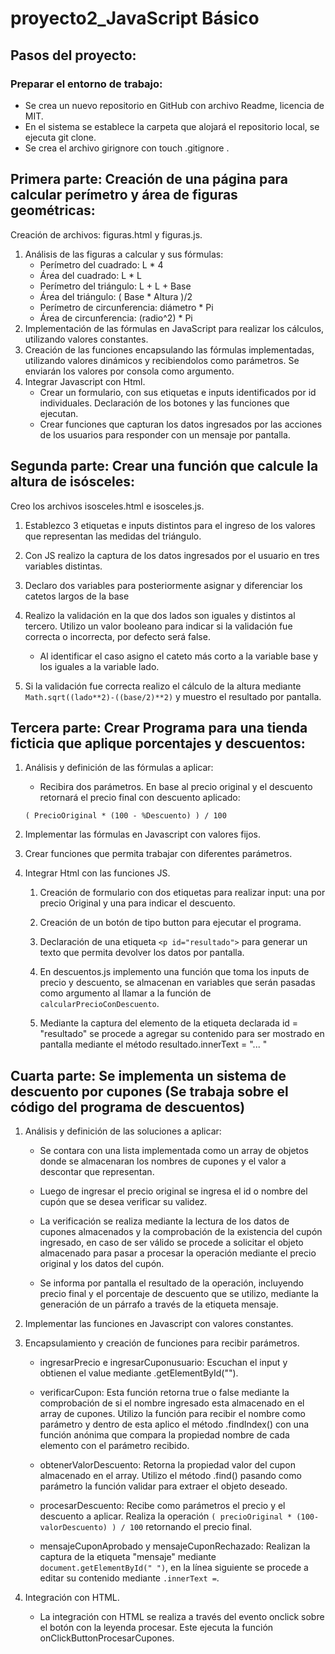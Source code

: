 # proyecto2_JavaScript Básico

## Pasos del proyecto:

### Preparar el entorno de trabajo:
+ Se crea un nuevo repositorio en GitHub con archivo Readme, licencia de MIT.  
+ En el sistema se establece la carpeta que alojará el repositorio local, se ejecuta git clone.
+ Se crea el archivo girignore con touch .gitignore .

## Primera parte: Creación de una página para calcular perímetro y área de figuras geométricas:
Creación de archivos: figuras.html y figuras.js.

1. Análisis de las figuras a calcular y sus fórmulas:
    + Perímetro del cuadrado: L * 4
    + Área del cuadrado: L * L
    + Perímetro del triángulo: L + L + Base
    + Área del triángulo: ( Base * Altura )/2
    + Perímetro de circunferencia: diámetro * Pi
    + Área de circunferencia: (radio^2) * Pi
2. Implementación de las fórmulas en JavaScript para realizar los cálculos, utilizando valores constantes.
3. Creación de las funciones encapsulando las fórmulas implementadas, utilizando valores dinámicos y recibiendolos como parámetros. 
Se enviarán los valores por consola como argumento.
4. Integrar Javascript con Html.
    + Crear un formulario, con sus etiquetas e inputs identificados por id individuales. Declaración de los botones y las funciones que ejecutan.
    + Crear funciones que capturan los datos ingresados por las acciones de los usuarios para responder con un mensaje por pantalla.

## Segunda parte: Crear una función que calcule la altura de isósceles:
Creo los archivos isosceles.html e isosceles.js.

1. Establezco 3 etiquetas e inputs distintos para el ingreso de los valores que representan las medidas del triángulo.

2. Con JS realizo la captura de los datos ingresados por el usuario en tres variables distintas.

3. Declaro dos variables para posteriormente asignar y diferenciar los catetos largos de la base

4. Realizo la validación en la que dos lados son iguales y distintos al tercero. Utilizo un valor booleano para indicar si la validación fue correcta o incorrecta, por defecto será false.
    + Al identificar el caso asigno el cateto más corto a la variable base y los iguales a la variable lado.

5. Si la validación fue correcta realizo el cálculo de la altura mediante `Math.sqrt((lado**2)-((base/2)**2)` y muestro el resultado por pantalla.

## Tercera parte: Crear Programa para una tienda ficticia que aplique porcentajes y descuentos:

1. Análisis y definición de las fórmulas a aplicar:
    + Recibira dos parámetros. En base al precio original y el descuento retornará el precio final con descuento aplicado:

    `( PrecioOriginal * (100 - %Descuento) ) / 100`

2. Implementar las fórmulas en Javascript con valores fijos.

3. Crear funciones que permita trabajar con diferentes parámetros.

4. Integrar Html con las funciones JS.
    1. Creación de formulario con dos etiquetas para realizar input: una por precio Original y una para indicar el descuento.

    2. Creación de un botón de tipo button para ejecutar el programa.

    3. Declaración de una etiqueta `<p id="resultado">` para generar un texto que permita devolver los datos por pantalla.

    4. En descuentos.js implemento una función que toma los inputs de precio y descuento, se almacenan en variables que serán pasadas como argumento al llamar a la función de `calcularPrecioConDescuento`.

    5. Mediante la captura del elemento de la etiqueta declarada id = "resultado" se procede a agregar su contenido para ser mostrado en pantalla mediante el método resultado.innerText = "... "  

## Cuarta parte: Se implementa un sistema de descuento por cupones (Se trabaja sobre el código del programa de descuentos)

1. Análisis y definición de las soluciones a aplicar:
    + Se contara con una lista implementada como un array de objetos donde se almacenaran los nombres de cupones y el valor a descontar que representan.

    + Luego de ingresar el precio original se ingresa el id o nombre del cupón que se desea verificar su validez.

    + La verificación se realiza mediante la lectura de los datos de cupones almacenados y la comprobación de la existencia del cupón ingresado, en caso de ser válido se procede a solicitar el objeto almacenado para pasar a procesar la operación mediante el precio original y los datos del cupón.
    
    + Se informa por pantalla el resultado de la operación, incluyendo precio final y el porcentaje de descuento que se utilizo, mediante la generación de un párrafo a través de la etiqueta mensaje.

2. Implementar las funciones en Javascript con valores constantes.

3. Encapsulamiento y creación de funciones para recibir parámetros.

    + ingresarPrecio e ingresarCuponusuario: Escuchan el input y obtienen el value mediante .getElementById("").
    
    + verificarCupon: Esta función retorna true o false mediante la comprobación de si el nombre ingresado esta almacenado en el array de cupones. Utilizo la función para recibir el nombre como parámetro y dentro de esta aplico el método .findIndex() con una función anónima que compara la propiedad nombre de cada elemento con el parámetro recibido.

    + obtenerValorDescuento: Retorna la propiedad valor del cupon almacenado en el array. Utilizo el método .find() pasando como parámetro la función validar para extraer el objeto deseado.

    + procesarDescuento: Recibe como parámetros el precio y el descuento a aplicar. Realiza la operación `( precioOriginal * (100-valorDescuento) ) / 100` retornando el precio final.
    
    + mensajeCuponAprobado y mensajeCuponRechazado: Realizan la captura de la etiqueta "mensaje" mediante `document.getElementById(" ")`, en la línea siguiente se procede a editar su contenido mediante `.innerText =`. 

4. Integración con HTML.

    + La integración con HTML se realiza a través del evento onclick sobre el botón con la leyenda procesar. Este ejecuta la función onClickButtonProcesarCupones.
